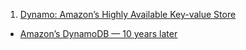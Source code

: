 

1. [Dynamo: Amazon’s Highly Available Key-value Store](https://assets.amazon.science/ac/1d/eb50c4064c538c8ac440ce6a1d91/dynamo-amazons-highly-available-key-value-store.pdf)
  * [Amazon’s DynamoDB — 10 years later](https://www.amazon.science/latest-news/amazons-dynamodb-10-years-later)
